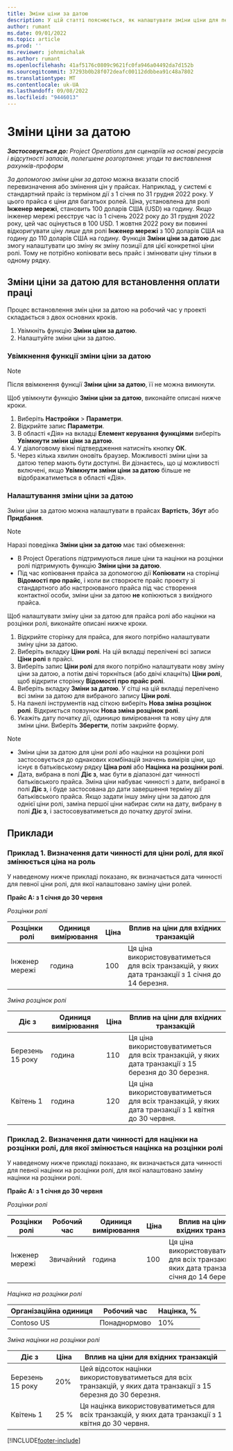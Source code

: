 ```yaml
---
title: Зміни ціни за датою
description: У цій статті пояснюється, як налаштувати зміни ціни для певних цін у прайсі.
author: rumant
ms.date: 09/01/2022
ms.topic: article
ms.prod: ''
ms.reviewer: johnmichalak
ms.author: rumant
ms.openlocfilehash: 41af5176c0809c9621fc0fa946a04492da7d152b
ms.sourcegitcommit: 37293b0b28f072deafc00112ddbbea91c48a7802
ms.translationtype: MT
ms.contentlocale: uk-UA
ms.lasthandoff: 09/08/2022
ms.locfileid: "9446013"
---
```

# <a name="date-effective-price-overrides"></a>Зміни ціни за датою 

_**Застосовується до:** Project Operations для сценаріїв на основі ресурсів і відсутності запасів, полегшене розгортання: угоди та виставлення рахунків-проформ_

*За допомогою зміни ціни за датою* можна вказати спосіб перевизначення або змінення цін у прайсах. Наприклад, у системі є стандартний прайс із терміном дії з 1 січня по 31 грудня 2022 року. У цього прайса є ціни для багатьох ролей. Ціна, установлена для ролі **Інженер мережі**, становить 100 доларів США (USD) на годину. Якщо інженер мережі реєструє час із 1 січень 2022 року до 31 грудня 2022 року, цей час оцінується в 100 USD. 1 жовтня 2022 року ви повинні відкоригувати ціну *лише* для ролі **Інженер мережі** з 100 доларів США на годину до 110 доларів США на годину. Функція **Зміни ціни за датою** дає змогу налаштувати цю зміну як зміну позиції для цієї конкретної ціни ролі. Тому не потрібно копіювати весь прайс і змінювати ціну тільки в одному рядку.

## <a name="date-effective-price-overrides-for-labor-pricing"></a>Зміни ціни за датою для встановлення оплати праці

Процес встановлення змін ціни за датою на робочий час у проекті складається з двох основних кроків.

1. Увімкніть функцію **Зміни ціни за датою**.
1. Налаштуйте зміни ціни за датою.

### <a name="enable-the-date-effective-price-overrides-feature"></a>Увімкнення функції зміни ціни за датою

> [!NOTE]
> Після ввімкнення функції **Зміни ціни за датою**, її не можна вимкнути.

Щоб увімкнути функцію **Зміни ціни за датою**, виконайте описані нижче кроки.

1. Виберіть **Настройки** \> **Параметри**.
1. Відкрийте запис **Параметри**.
1. В області «Дія» на вкладці **Елемент керування функціями** виберіть **Увімкнути зміни ціни за датою**.
1. У діалоговому вікні підтвердження натисніть кнопку **ОК**.
1. Через кілька хвилин оновіть браузер. Можливості зміни ціни за датою тепер мають бути доступні. Ви дізнаєтесь, що ці можливості включені, якщо **Увімкнути зміни ціни за датою** більше не відображатиметься в області «Дія».

### <a name="set-up-a-date-effective-price-override"></a>Налаштування зміни ціни за датою

Зміни ціни за датою можна налаштувати в прайсах **Вартість**, **Збут** або **Придбання**.

> [!NOTE]
>Наразі поведінка **Зміни ціни за датою** має такі обмеження:
>
> - В Project Operations підтримуються лише ціни та націнки на розцінки ролі підтримують функцію **Зміни ціни за датою**.
> - Під час копіювання прайса за допомогою дії **Копіювати** на сторінці **Відомості про прайс**, і коли ви створюєте прайс проекту зі стандартного або настроюваного прайса під час створення контактної особи, зміни ціни за датою **не** копіюються з вихідного прайса.

Щоб налаштувати зміну ціни за датою для прайса ролі або націнки на розцінки ролі, виконайте описані нижче кроки.

1. Відкрийте сторінку для прайса, для якого потрібно налаштувати зміну ціни за датою.
1. Виберіть вкладку **Ціни ролі**. На цій вкладці перелічені всі записи **Ціни ролі** в прайсі.
1. Виберіть запис **Ціни ролі** для якого потрібно налаштувати нову зміну ціни за датою, а потім двічі торкніться (або двічі клацніть) **Ціни ролі**, щоб відкрити сторінку **Відомості про прайс ролі**.
1. Виберіть вкладку **Зміни за датою**. У сітці на цій вкладці перелічено всі зміни за датою для вибраного запису **Ціни ролі**.
1. На панелі інструментів над сіткою виберіть **Нова зміна розцінок ролі**. Відкриється повзунок **Нова зміна розцінок ролі**.
1. Укажіть дату початку дії, одиницю вимірювання та нову ціну для зміни ціни. Виберіть **Зберегти**, потім закрийте форму.

> [!NOTE]
> - Зміни ціни за датою для ціни ролі або націнки на розцінки ролі застосовується до однакових комбінацій значень вимірів ціни, що існує в батьківському рядку **Ціна ролі** або **Націнка на розцінки ролі**.
> - Дата, вибрана в полі **Діє з**, має бути в діапазоні дат чинності батьківського прайса. Зміна ціни набуває чинності з дати, вибраної в полі **Діє з**, і буде застосована до дати завершення терміну дії батьківського прайса. Якщо задати іншу зміну ціни за датою для однієї ціни ролі, заміна першої ціни набирає сили на дату, вибрану в полі **Діє з**, і застосовуватиметься до початку другої зміни.

## <a name="examples"></a>Приклади

### <a name="example-1-determining-date-effectivity-for-a-role-price-that-has-role-price-overrides"></a>Приклад 1. Визначення дати чинності для ціни ролі, для якої змінюється ціна на роль

У наведеному нижче прикладі показано, як визначається дата чинності для певної ціни ролі, для якої налаштовано заміну ціни ролей.

**Прайс A: з 1 січня до 30 червня**

*Розцінки ролі*

| Розцінки ролі | Одиниця вимірювання | Ціна | Вплив на ціни для вхідних транзакцій |
|---|---|---|---|
| Інженер мережі | година | 100 | Ця ціна використовуватиметься для всіх транзакцій, у яких дата транзакції з 1 січня до 14 березня. |

*Зміна розцінок ролі*

| Діє з | Одиниця вимірювання | Ціна | Вплив на ціни для вхідних транзакцій |
|---|---|---|---|
| Березень 15 року | година | 110 | Ця ціна використовуватиметься для всіх транзакцій, у яких дата транзакції з 15 березня до 30 березня. |
| Квітень 1 | година | 120 | Ця ціна використовуватиметься для всіх транзакцій, у яких дата транзакції з 1 квітня до 30 червня. |

### <a name="example-2-determining-date-effectivity-for-a-role-price-markup-that-has-role-price-markup-overrides"></a>Приклад 2. Визначення дати чинності для націнки на розцінки ролі, для якої змінюється націнка на розцінки ролі

У наведеному нижче прикладі показано, як визначається дата чинності для певної націнки на розцінки ролі, для якої налаштовано заміну націнки на розцінки ролі.

**Прайс A: з 1 січня до 30 червня**

*Розцінки ролі*

| Розцінки ролі | Робочий час | Одиниця вимірювання | Ціна | Вплив на ціни для вхідних транзакцій |
|---|---|---|---|---|
| Інженер мережі | Звичайний | година | 100 | Ця ціна використовуватиметься для всіх транзакцій, у яких дата транзакції з 1 січня до 14 березня. |

*Націнка на розцінки ролі*

| Організаційна одиниця | Робочий час | Націнка, % |
|---|---|---|
| Contoso US | Понаднормово | 10% |

*Зміна націнки на розцінки ролі*

| Діє з | Ціна | Вплив на ціни для вхідних транзакцій |
|---|---|---|
| Березень 15 року | 20% | Цей відсоток націнки використовуватиметься для всіх транзакцій, у яких дата транзакції з 15 березня до 30 березня. |
| Квітень 1 | 25 % | Ця націнка використовуватиметься для всіх транзакцій, у яких дата транзакції з 1 квітня до 30 червня. |

[!INCLUDE[footer-include](../includes/footer-banner.md)]
